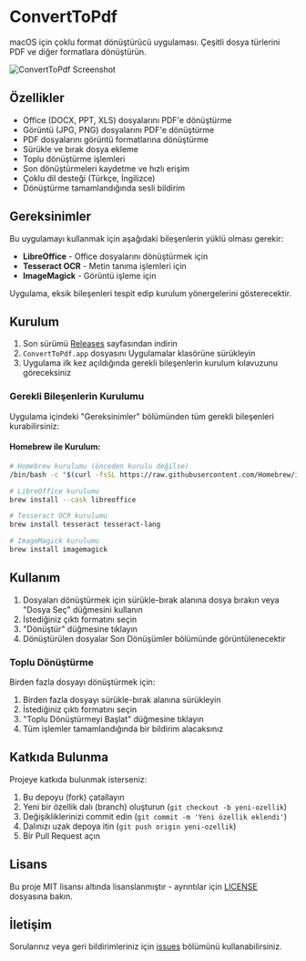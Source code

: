 # ConvertToPdf

macOS için çoklu format dönüştürücü uygulaması. Çeşitli dosya türlerini PDF ve diğer formatlara dönüştürün.

![ConvertToPdf Screenshot](screenshot.png)

## Özellikler

- Office (DOCX, PPT, XLS) dosyalarını PDF'e dönüştürme
- Görüntü (JPG, PNG) dosyalarını PDF'e dönüştürme
- PDF dosyalarını görüntü formatlarına dönüştürme
- Sürükle ve bırak dosya ekleme
- Toplu dönüştürme işlemleri
- Son dönüştürmeleri kaydetme ve hızlı erişim
- Çoklu dil desteği (Türkçe, İngilizce)
- Dönüştürme tamamlandığında sesli bildirim

## Gereksinimler

Bu uygulamayı kullanmak için aşağıdaki bileşenlerin yüklü olması gerekir:

- **LibreOffice** - Office dosyalarını dönüştürmek için
- **Tesseract OCR** - Metin tanıma işlemleri için
- **ImageMagick** - Görüntü işleme için

Uygulama, eksik bileşenleri tespit edip kurulum yönergelerini gösterecektir.

## Kurulum

1. Son sürümü [Releases](https://github.com/username/ConvertToPdf/releases) sayfasından indirin
2. `ConvertToPdf.app` dosyasını Uygulamalar klasörüne sürükleyin
3. Uygulama ilk kez açıldığında gerekli bileşenlerin kurulum kılavuzunu göreceksiniz

### Gerekli Bileşenlerin Kurulumu

Uygulama içindeki "Gereksinimler" bölümünden tüm gerekli bileşenleri kurabilirsiniz:

#### Homebrew ile Kurulum:

```bash
# Homebrew kurulumu (önceden kurulu değilse)
/bin/bash -c "$(curl -fsSL https://raw.githubusercontent.com/Homebrew/install/HEAD/install.sh)"

# LibreOffice kurulumu
brew install --cask libreoffice

# Tesseract OCR kurulumu
brew install tesseract tesseract-lang

# ImageMagick kurulumu
brew install imagemagick
```

## Kullanım

1. Dosyaları dönüştürmek için sürükle-bırak alanına dosya bırakın veya "Dosya Seç" düğmesini kullanın
2. İstediğiniz çıktı formatını seçin
3. "Dönüştür" düğmesine tıklayın
4. Dönüştürülen dosyalar Son Dönüşümler bölümünde görüntülenecektir

### Toplu Dönüştürme

Birden fazla dosyayı dönüştürmek için:

1. Birden fazla dosyayı sürükle-bırak alanına sürükleyin
2. İstediğiniz çıktı formatını seçin
3. "Toplu Dönüştürmeyi Başlat" düğmesine tıklayın
4. Tüm işlemler tamamlandığında bir bildirim alacaksınız

## Katkıda Bulunma

Projeye katkıda bulunmak isterseniz:

1. Bu depoyu (fork) çatallayın
2. Yeni bir özellik dalı (branch) oluşturun (`git checkout -b yeni-ozellik`)
3. Değişikliklerinizi commit edin (`git commit -m 'Yeni özellik eklendi'`)
4. Dalınızı uzak depoya itin (`git push origin yeni-ozellik`)
5. Bir Pull Request açın

## Lisans

Bu proje MIT lisansı altında lisanslanmıştır - ayrıntılar için [LICENSE](LICENSE) dosyasına bakın.

## İletişim

Sorularınız veya geri bildirimleriniz için [issues](https://github.com/username/ConvertToPdf/issues) bölümünü kullanabilirsiniz. 